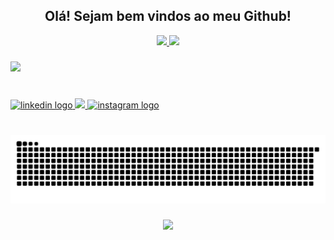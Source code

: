 <h2 align="center">Olá! Sejam bem vindos ao meu Github!</h2>

<div align="center" display="block">
  <a href="https://github.com/w7b">
    <img height=180em src="https://github-readme-stats.vercel.app/api?username=w7b&show_icons=true&theme=graywhite"/>
  </a>
  <a href="https://github.com/w7b/">
    <img height=180em src="https://github-readme-stats.vercel.app/api/top-langs?username=w7b&layout=compact&langs_count=8&card_width=250&show_icons=true&theme=graywhite"/>
  </a>
</div>

###

<div align="left">
  <img src="https://skillicons.dev/icons?i=java,py,mysql,,gradle,linux,github,spring,mongodb,postgres,postman,git,sqlite,docker" />
</div>

###

<br clear="both">

<div align="left">
  <a href="https://www.linkedin.com/in/gabrielchedid" alt="Linkedln">
    <img src="https://img.shields.io/static/v1?message=LinkedIn&logo=linkedin&label=&color=0077B5&logoColor=white&labelColor=&style=for-the-badge" height="35" alt="linkedin logo"  />
  </a>
  
  <a href="https://x.com/smoothy_gabriel" alt="X">
    <img src="https://img.shields.io/badge/X (Twitter)-191919?style=for-the-badge" height="35">
  </a>
  
  <a href="https://www.instagram.com/gabriel.y.c/" alt="Instagram"  target="_blank">
    <img src="https://img.shields.io/static/v1?message=Instagram&logo=instagram&label=&color=E4405F&logoColor=white&labelColor=&style=for-the-badge" height="35" alt="instagram logo"  />
  </a>
</div>

###

<br clear="both">

<img src="https://raw.githubusercontent.com/w7b/w7b/output/snake.svg" alt="Snake animation" />

###

<div align="center">
  <img src="https://profile-counter.glitch.me/w7b/count.svg?"  />
</div>

###
